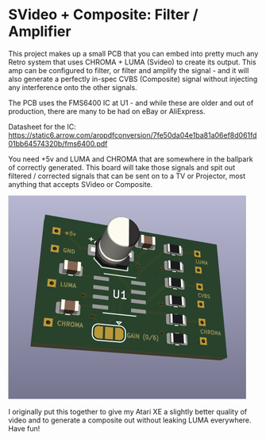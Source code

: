 # SVideo + Composite: Filter / Amplifier

This project makes up a small PCB that you can embed into pretty much any Retro system that uses CHROMA + LUMA (Svideo) to create its output. This amp can be configured to filter, or filter and amplify the signal - and it will also generate a perfectly in-spec CVBS (Composite) signal without injecting any interference onto the other signals. 

The PCB uses the FMS6400 IC at U1 - and while these are older and out of production, there are many to be had on eBay or AliExpress.

Datasheet for the IC: https://static6.arrow.com/aropdfconversion/7fe50da04e1ba81a06ef8d061fd01bb64574320b/fms6400.pdf

You need +5v and LUMA and CHROMA that are somewhere in the ballpark of correctly generated. This board will take those signals and spit out filtered / corrected signals that can be sent on to a TV or Projector, most anything that accepts SVideo or Composite.

![Svideo PCB](VidAmp.png)

I originally put this together to give my Atari XE a slightly better quality of video and to generate a composite out without leaking LUMA everywhere. Have fun!

